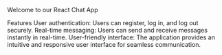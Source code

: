 
Welcome to our React Chat App

Features
User authentication: Users can register, log in, and log out securely.
Real-time messaging: Users can send and receive messages instantly in real-time.
User-friendly interface: The application provides an intuitive and responsive user interface for seamless communication.
